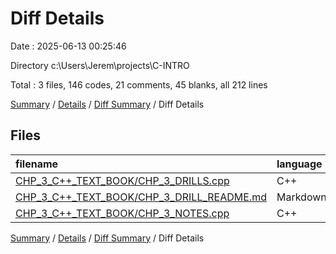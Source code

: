 # Diff Details

Date : 2025-06-13 00:25:46

Directory c:\\Users\\Jerem\\projects\\C-INTRO

Total : 3 files,  146 codes, 21 comments, 45 blanks, all 212 lines

[Summary](results.md) / [Details](details.md) / [Diff Summary](diff.md) / Diff Details

## Files
| filename | language | code | comment | blank | total |
| :--- | :--- | ---: | ---: | ---: | ---: |
| [CHP\_3\_C++\_TEXT\_BOOK/CHP\_3\_DRILLS.cpp](/CHP_3_C++_TEXT_BOOK/CHP_3_DRILLS.cpp) | C++ | 114 | 20 | 33 | 167 |
| [CHP\_3\_C++\_TEXT\_BOOK/CHP\_3\_DRILL\_README.md](/CHP_3_C++_TEXT_BOOK/CHP_3_DRILL_README.md) | Markdown | 33 | 0 | 14 | 47 |
| [CHP\_3\_C++\_TEXT\_BOOK/CHP\_3\_NOTES.cpp](/CHP_3_C++_TEXT_BOOK/CHP_3_NOTES.cpp) | C++ | -1 | 1 | -2 | -2 |

[Summary](results.md) / [Details](details.md) / [Diff Summary](diff.md) / Diff Details